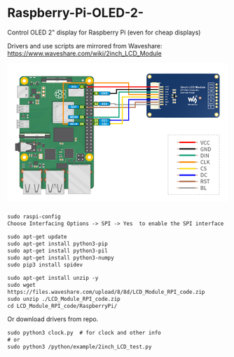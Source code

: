 # Raspberry-Pi-OLED-2-
Control OLED 2" display for Raspberry Pi (even for cheap displays)

Drivers and use scripts are mirrored from Waveshare: https://www.waveshare.com/wiki/2inch_LCD_Module

![screenshot](https://github.com/vitasrutek/Raspberry-Pi-OLED-2-/blob/main/PIN.png)

### 
```
sudo raspi-config
Choose Interfacing Options -> SPI -> Yes  to enable the SPI interface
```

```
sudo apt-get update
sudo apt-get install python3-pip
sudo apt-get install python3-pil
sudo apt-get install python3-numpy
sudo pip3 install spidev
```

```
sudo apt-get install unzip -y
sudo wget https://files.waveshare.com/upload/8/8d/LCD_Module_RPI_code.zip
sudo unzip ./LCD_Module_RPI_code.zip 
cd LCD_Module_RPI_code/RaspberryPi/
```
Or download drivers from repo.

```
sudo python3 clock.py  # for clock and other info
# or
sudo python3 /python/example/2inch_LCD_test.py
```
